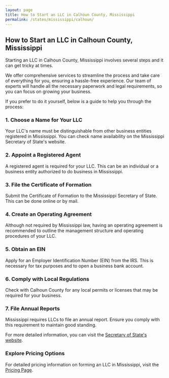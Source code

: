 ```yaml
---
layout: page
title: How to Start an LLC in Calhoun County, Mississippi
permalink: /states/mississippi/calhoun/
---
```


<h2>How to Start an LLC in Calhoun County, Mississippi</h2>

<p>Starting an LLC in Calhoun County, Mississippi involves several steps and it can get tricky at times.</p>

<p>We offer comprehensive services to streamline the process and take care of everything for you, ensuring a hassle-free experience. Our team of experts will handle all the necessary paperwork and legal requirements, so you can focus on growing your business.</p>

<p>If you prefer to do it yourself, below is a guide to help you through the process:</p>

<h3>1. Choose a Name for Your LLC</h3>
<p>Your LLC's name must be distinguishable from other business entities registered in Mississippi. You can check name availability on the Mississippi Secretary of State's website.</p>

<h3>2. Appoint a Registered Agent</h3>
<p>A registered agent is required for your LLC. This can be an individual or a business entity authorized to do business in Mississippi.</p>

<h3>3. File the Certificate of Formation</h3>
<p>Submit the Certificate of Formation to the Mississippi Secretary of State. This can be done online or by mail.</p>

<h3>4. Create an Operating Agreement</h3>
<p>Although not required by Mississippi law, having an operating agreement is recommended to outline the management structure and operating procedures of your LLC.</p>

<h3>5. Obtain an EIN</h3>
<p>Apply for an Employer Identification Number (EIN) from the IRS. This is necessary for tax purposes and to open a business bank account.</p>

<h3>6. Comply with Local Regulations</h3>
<p>Check with Calhoun County for any local permits or licenses that may be required for your business.</p>

<h3>7. File Annual Reports</h3>
<p>Mississippi requires LLCs to file an annual report. Ensure you comply with this requirement to maintain good standing.</p>

<p>For more detailed information, you can visit the <a href="https://www.sos.mississippi.gov/">Secretary of State's website</a>.</p>

<h3>Explore Pricing Options</h3>
<p>For detailed pricing information on forming an LLC in Mississippi, visit the <a href="{ '/new-pricing/' | relative_url }">Pricing Page</a>.</p>

